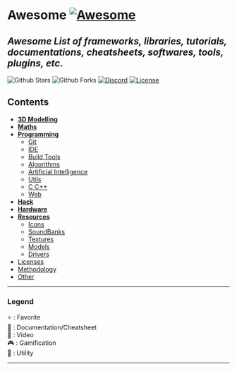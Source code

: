 # Awesome [![Awesome](https://awesome.re/badge-flat.svg)](https://awesome.re)

## *Awesome List of frameworks, libraries, tutorials, documentations, cheatsheets, softwares, tools, plugins, etc.*

![Github Stars](https://img.shields.io/github/stars/MorganCaron/Awesome?style=for-the-badge)
![Github Forks](https://img.shields.io/github/forks/MorganCaron/Awesome?style=for-the-badge)
[![Discord](https://img.shields.io/discord/268838260153909249?label=Chat&logo=Discord&style=for-the-badge)](https://discord.gg/mxZvun4)
[![License](https://img.shields.io/github/license/MorganCaron/Awesome?style=for-the-badge)](https://github.com/MorganCaron/Awesome/blob/master/LICENSE)

## Contents
- **[3D Modelling](3D%20Modelling/index.md)**
- **[Maths](Maths/index.md)**
- **[Programming](Programming/index.md)**
	- [Git](Programming/Git.md)
	- [IDE](Programming/IDE.md)
	- [Build Tools](Programming/Build%20Tools.md)
	- [Algorithms](Programming/Algorithms.md)
	- [Artificial Intelligence](Programming/Artificial%20Intelligence.md)
	- [Utils](Programming/Utils.md)
	- [C C++](Programming/C%20C++.md)
	- [Web](Programming/Web/index.md)
- **[Hack](Hack.md)**
- **[Hardware](Hardware.md)**
- **[Resources](Resources.md)**
	- [Icons](Resources.md#Icons)
	- [SoundBanks](Resources.md#SoundBanks)
	- [Textures](Resources.md#Textures)
	- [Models](Resources.md#Models)
	- [Drivers](Resources.md#Drivers)
- [Licenses](Licenses.md)
- [Methodology](Methodology.md)
- [Other](Other.md)

---

### Legend
:star: : Favorite\
:book: : Documentation/Cheatsheet\
:movie_camera: : Video\
:video_game: : Gamification\
:wrench: : Utility

---
